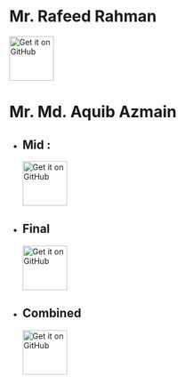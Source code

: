 # Mr. Rafeed Rahman
[<img src="https://img.shields.io/badge/Google%20Docs-4285F4?style=for-the-badge&logo=google-docs&logoColor=white" alt="Get it on GitHub" height="80">](https://docs.google.com/document/d/1iBB0qw32X-3nGlKcYcpWWIX0X0gQtUf4DEGzCzC9CLs/edit?usp=sharing)

# Mr. Md. Aquib Azmain
- ## Mid :
  
   [<img src="https://img.shields.io/badge/Google%20Docs-4285F4?style=for-the-badge&logo=google-docs&logoColor=white" alt="Get it on GitHub" height="80">](https://drive.google.com/drive/folders/17-QizJALELypGv67sxp2jn6XnVds3Hvx?usp=sharing)
- ## Final

   [<img src="https://img.shields.io/badge/Google%20Docs-4285F4?style=for-the-badge&logo=google-docs&logoColor=white" alt="Get it on GitHub" height="80">](https://drive.google.com/drive/folders/10qQbg2A-KDPReyNVhbHCUWnt37EmE9rI?usp=sharing)
- ##  Combined

   [<img src="https://img.shields.io/badge/YouTube-FF0000?style=for-the-badge&logo=youtube&logoColor=white" alt="Get it on GitHub" height="80">](https://www.youtube.com/watch?v=pxRW5rS5AMY&list=PLq1kE3IvmqQ61uZyJUJj0zG-OF-CE4fLa&index=6)
